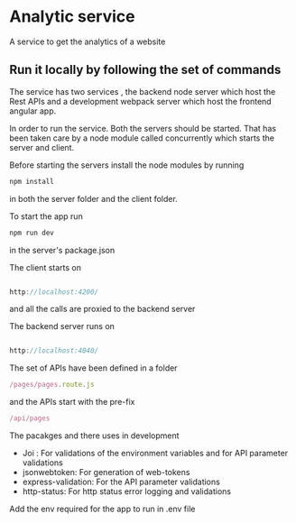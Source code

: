 # Analytic service 

A service to get the analytics of a website

## Run it locally by following the set of commands

The service has two services , the backend node server which host the Rest APIs and a development webpack server which host the frontend angular app.

In order to run the service. Both the servers should be started. That has been taken care by a node module called concurrently which starts the server and client.

Before starting the servers  install the node modules by running

```js
npm install 
```
in both the server folder and the client folder.


To start the app run 

```js
npm run dev 
```

in the server's package.json


The client starts on 

```js

http://localhost:4200/
```
and all the calls are proxied to the backend server

The backend server runs on 

```js

http://localhost:4040/
```

The set of APIs have been defined in a folder  

```js
/pages/pages.route.js
```
and the APIs start with the pre-fix

```js
/api/pages

```
The pacakges and there uses in development

 - Joi : For validations of the environment variables and for API parameter validations
 - jsonwebtoken: For generation of web-tokens
 - express-validation: For the API parameter validations
 - http-status: For http status error logging and validations

Add the env required for the app to run in .env file








